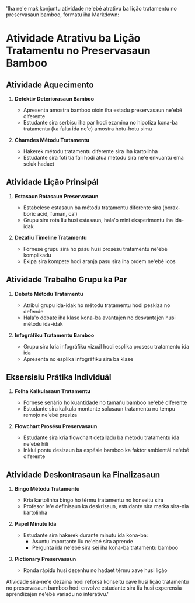 'Iha ne'e mak konjuntu atividade ne'ebé atrativu ba lição tratamentu no preservasaun bamboo, formatu iha Markdown:

# Atividade Atrativu ba Lição Tratamentu no Preservasaun Bamboo

## Atividade Aquecimento

1. **Detektiv Deteriorasaun Bamboo**
   - Apresenta amostra bamboo oioin iha estadu preservasaun ne'ebé diferente
   - Estudante sira serbisu iha par hodi ezamina no hipotiza kona-ba tratamentu (ka falta ida ne'e) amostra hotu-hotu simu

2. **Charades Métodu Tratamentu**
   - Hakerek métodu tratamentu diferente sira iha kartolinha
   - Estudante sira foti tia fali hodi atua métodu sira ne'e enkuantu ema seluk hadaet

## Atividade Lição Prinsipál

1. **Estasaun Rotasaun Preservasaun**
   - Estabelese estasaun ba métodu tratamentu diferente sira (borax-boric acid, fuman, cal)
   - Grupu sira rota liu husi estasaun, hala'o mini eksperimentu iha ida-idak

2. **Dezafiu Timeline Tratamentu**
   - Fornese grupu sira ho pasu husi prosesu tratamentu ne'ebé komplikadu
   - Ekipa sira kompete hodi aranja pasu sira iha ordem ne'ebé loos

## Atividade Trabalho Grupu ka Par

1. **Debate Métodu Tratamentu**
   - Atribui grupu ida-idak ho métodu tratamentu hodi peskiza no defende
   - Hala'o debate iha klase kona-ba avantajen no desvantajen husi métodu ida-idak

2. **Infográfiku Tratamentu Bamboo**
   - Grupu sira kria infográfiku vizuál hodi esplika prosesu tratamentu ida ida
   - Apresenta no esplika infográfiku sira ba klase

## Eksersisiu Prátika Individuál

1. **Folha Kalkulasaun Tratamentu**
   - Fornese senário ho kuantidade no tamañu bamboo ne'ebé diferente
   - Estudante sira kalkula montante solusaun tratamentu no tempu remojo ne'ebé presiza

2. **Flowchart Prosésu Preservasaun**
   - Estudante sira kria flowchart detalladu ba métodu tratamentu ida ne'ebé hili
   - Inklui pontu desizaun ba espésie bamboo ka faktor ambientál ne'ebé diferente

## Atividade Deskontrasaun ka Finalizasaun

1. **Bingo Métodu Tratamentu**
   - Kria kartolinha bingo ho térmu tratamentu no konseitu sira
   - Profesor le'e definisaun ka deskrisaun, estudante sira marka sira-nia kartolinha

2. **Papel Minutu Ida**
   - Estudante sira hakerek durante minutu ida kona-ba:
     * Asuntu importante liu ne'ebé sira aprende
     * Pergunta ida ne'ebé sira sei iha kona-ba tratamentu bamboo

3. **Pictionary Preservasaun**
   - Ronda rápidu husi dezenhu no hadaet térmu xave husi lição

Atividade sira-ne'e dezaina hodi reforsa konseitu xave husi lição tratamentu no preservasaun bamboo hodi envolve estudante sira liu husi experensia aprendizajen ne'ebé variadu no interativu.'